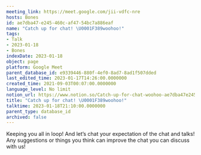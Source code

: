 ```yaml
---
meeting_link: https://meet.google.com/jii-vdfc-nre
hosts: Bones
id: ae7dba47-e245-460c-af47-54bc7a886eaf
name: "Catch up for chat! \U0001F389woohoo!"
tags:
- Talk
- 2023-01-18
- Bones
indexDate: 2023-01-18
object: page
platform: Google Meet
parent_database_id: e9339446-880f-4ef0-8ad7-8ad1f507dded
last_edited_time: 2023-01-17T14:26:00.0000000
created_time: 2021-09-03T00:07:00.0000000
language_level: No limit
notion_url: https://www.notion.so/Catch-up-for-chat-woohoo-ae7dba47e245460caf4754bc7a886eaf
title: "Catch up for chat! \U0001F389woohoo!"
talktime: 2023-01-18T21:10:00.0000000
parent_type: database_id
archived: false
---
```


Keeping you all in loop! And let’s chat your expectation of the chat and talks!
Any suggestions or things you think can improve the chat you can discuss with us!





